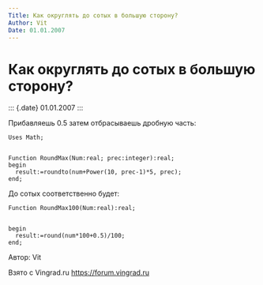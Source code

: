 ```yaml
---
Title: Как округлять до сотых в большую сторону?
Author: Vit
Date: 01.01.2007
---
```



Как округлять до сотых в большую сторону?
=========================================

::: {.date}
01.01.2007
:::

Прибавляешь 0.5 затем  отбрасываешь дробную часть:

    Uses Math;  

     
    Function RoundMax(Num:real; prec:integer):real; 
    begin 
      result:=roundto(num+Power(10, prec-1)*5, prec); 
    end;

До сотых соответственно будет:

    Function RoundMax100(Num:real):real; 

     
    begin 
      result:=round(num*100+0.5)/100; 
    end; 

Автор: Vit

Взято с Vingrad.ru <https://forum.vingrad.ru>
